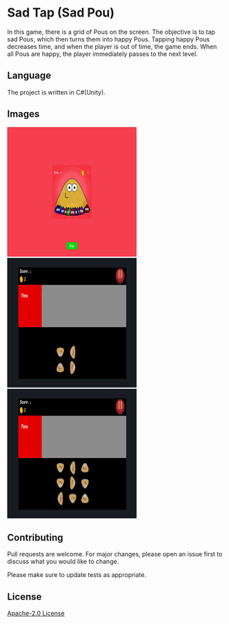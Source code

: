 # Sad Tap (Sad Pou)

In this game, there is a grid of Pous on the screen. The objective is to tap sad Pous, which then turns them into happy Pous. Tapping happy Pous decreases time, and when the player is out of time, the game ends. When all Pous are happy, the player immediately passes to the next level.


## Language
The project is written in C#(Unity).

## Images
<img src="1.png" width="300" height=300></img> 
<img src="2.png" width="300" height=300></img> 
<img src="3.png" width="300" height=300></img> 

## Contributing
Pull requests are welcome. For major changes, please open an issue first to discuss what you would like to change.

Please make sure to update tests as appropriate.

## License
[ Apache-2.0 License](http://www.apache.org/licenses/)

